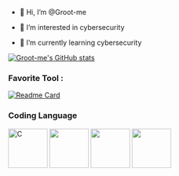 - 👋 Hi, I’m @Groot-me
 
- 👀 I’m interested in cybersecurity

- 🌱 I’m currently learning cybersecurity

[![Groot-me's GitHub stats](https://github-readme-stats.vercel.app/api?username=Groot-me&show_icons=true&bg_color=30,e96443,904e95&title_color=fff&text_color=fff)](https://github.com/Groot-me/github-readme-stats)


### Favorite Tool :

[![Readme Card](https://github-readme-stats.vercel.app/api/pin/?username=Groot-me&repo=NotWireshark)](https://github.com/Groot-me/NotWireshark)

### Coding Language 

<img height="80" src="https://raw.githubusercontent.com/jmnote/z-icons/master/svg/c.svg" alt="C"> <img height="80" src="https://raw.githubusercontent.com/jmnote/z-icons/master/svg/cpp.svg"> <img height="80" src="https://raw.githubusercontent.com/jmnote/z-icons/master/svg/python.svg"> <img height="80" src="https://raw.githubusercontent.com/jmnote/z-icons/master/svg/bash.svg"> 

